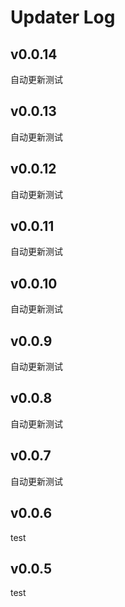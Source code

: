 # Updater Log

## v0.0.14

自动更新测试

## v0.0.13

自动更新测试

## v0.0.12

自动更新测试

## v0.0.11

自动更新测试

## v0.0.10

自动更新测试

## v0.0.9

自动更新测试

## v0.0.8

自动更新测试

## v0.0.7

自动更新测试

## v0.0.6

test

## v0.0.5

test
